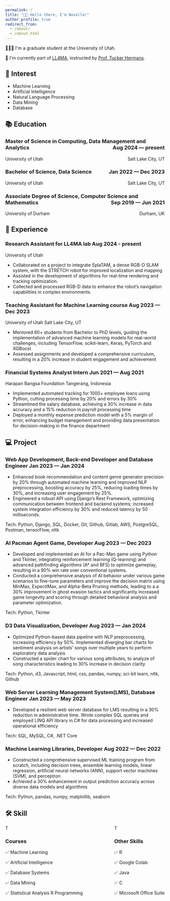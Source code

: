 ```yaml
---
permalink: /
title: "👋🏼 Hello there, I'm Novella!"
author_profile: true
redirect_from: 
  - /about/
  - /about.html
---
```

  👩🏻‍💻 I'm a graduate student at the University of Utah.

  🔬 I'm currently part of [LL4MA](https://robot-learning.cs.utah.edu/), instructed by [Prof. Tucker Hermans](https://robot-learning.cs.utah.edu/thermans).

## 🚀 Interest

- Machine Learning
- Artificial Intelligence
- Natural Language Processing
- Data Mining
- Database

## 📚 Education

<p style="text-align:left;">
  <h3> Master of Science in Computing, Data Management and Analytics
    <span style="float:right;">
      Aug 2024 — present
    </span>
  </h3>
</p>
<p style="text-align:left;">
  University of Utah
  <span style="float:right;">
    Salt Lake City, UT 
  </span>
</p>

<p style="text-align:left;">
  <h3>
  Bachelor of Science, Data Science
  <span style="float:right;">
  Jan 2022 — Dec 2023 
  </span>
  </h3>
</p>
<p style="text-align:left;">
  University of Utah
  <span style="float:right">
    Salt Lake City, UT
  </span>
</p>

<p style="text-align:left;">
  <h3> Associate Degree of Science, Computer Science and Mathematics
    <span style="float:right;">
      Sep 2019 — Jun 2021
    </span>
  </h3>
</p>
<p style="text-align:left;">
  University of Durham
  <span style="float:right;">
    Durham, UK
  </span>
</p>

##  💼 Experience

### Research Assistant for LL4MA lab Aug 2024 - present
University of Utah

- Collaborated on a project to integrate SplaTAM, a dense RGB-D SLAM system, with the STRETCH robot for improved localization and mapping
- Assisted in the development of algorithms for real-time rendering and tracking optimization.
- Collected and processed RGB-D data to enhance the robot’s navigation capabilities in complex environments.

### Teaching Assistant for Machine Learning course Aug 2023 — Dec 2023
University of Utah Salt Lake City, UT
- Mentored 60+ students from Bachelor to PhD levels, guiding the implementation of advanced machine learning models for
real-world challenges, including TensorFlow, scikit-learn, Keras, PyTorch and XGBoost
- Assessed assignments and developed a comprehensive curriculum, resulting in a 20% increase in student engagement and achievement

### Financial Systems Analyst Intern Jun 2021 — Aug 2021
Harapan Bangsa Foundation Tangerang, Indonesia 
- Implemented automated tracking for 1000+ employee loans using Python, cutting processing time by 20% and errors by 30%
- Streamlined the salary database, achieving a 30% increase in data accuracy and a 15% reduction in payroll processing time
- Deployed a monthly expense prediction model with a 5% margin of error, enhancing budget management and providing data presentation for decision-making in the finance department

## 💻 Project 

### Web App Development, Back-end Developer and Database Engineer Jan 2023 — Jan 2024

- Enhanced book recommendation and content genre generator precision by 20% through automated machine learning and
improved NLP preprocessing, boosting accuracy by 25%, reducing loading times by 30%, and increasing user engagement by 25%.
- Engineered a robust API using Django’s Rest Framework, optimizing communication between frontend and backend systems;
increased system integration efficiency by 30% and reduced latency by 50 milliseconds.

Tech: Python, Django, SQL, Docker, Git, Github, Gitlab, AWS, PostgreSQL, Postman, tensorFlow, nltk

### AI Pacman Agent Game, Developer Aug 2023 — Dec 2023
- Developed and implemented an AI for a Pac-Man game using Python and Tkinter, integrating reinforcement learning (Q-learning)
and advanced pathfinding algorithms (A* and BFS) to optimize gameplay, resulting in a 90% win rate over conventional systems.
- Conducted a comprehensive analysis of AI behavior under various game scenarios to fine-tune parameters and improve the decision matrix using MinMax, ExpectiMax, and Alpha-Beta Pruning methods, leading to a a 30% improvement in ghost evasion tactics and significantly increased game longevity and scoring through detailed behavioral analysis and parameter optimization.

Tech: Python, Tkinter

### D3 Data Visualization, Developer Aug 2023 — Jan 2024
- Optimized Python-based data pipeline with NLP preprocessing, increasing efficiency by 50%. Implemented diverging bar charts for
sentiment analysis on artists’ songs over multiple years to perform exploratory data analysis
- Constructed a spider chart for various song attributes, to analyze of song characteristics leading to 30% increase in decision clarity 

Tech: Python, d3, Javascript, html, css, pandas, numpy, sci-kit learn, nltk, Github

### Web Server Learning Management System(LMS), Database Engineer Jan 2023 — May 2023
- Developed a resilient web server database for LMS resulting in a 30% reduction in administrative time. Wrote complex SQL queries and employed LINQ API library in C# for data processing and increased operational efficiency

Tech: SQL, MySQL, C#, .NET Core 

### Machine Learning Libraries, Developer Aug 2022 — Dec 2022
- Constructed a comprehensive supervised ML training program from scratch, including decision trees, ensemble learning models, linear regression, artificial neural networks (ANN), support vector machines (SVM), and perceptron
- Achieved a 30% enhancement in output prediction accuracy across diverse data models and algorithms 

Tech: Python, pandas, numpy, matplotlib, seaborn

## 🛠️ Skill
<!-- ### Courses -->
<!-- <style>
td, th {
   border: none!important;
}
</style> -->
<!-- |<h3>**Courses** </h3>| |
|---                 |---| -->
<!-- <p style="text-align:center;"> -->
<!-- <div style="text-align: left"> -->
  <!-- <span style="float:left;">
  ✅ Machine Learning      -->
  <!-- </div> -->
  <!-- <div style="text-align: right"> -->
  <!-- </span>
  <span style="float:right;">
  ✅ Statistical Analysis R Programming -->
  <!-- </div> -->
<!-- </span>
</p> -->

<span style="float:left;">
  T
  <h3 style="font-weight: bold">Courses</h3>
  <p style="text-align:left;"> ✅ Machine Learning</p>
  <p style="text-align:left;"> ✅ Artificial Intelligence</p>
  <p style="text-align:left;"> ✅ Database Systems</p>
  <p style="text-align:left;"> ✅ Data Mining</p>
  <p style="text-align:left;"> ✅ Statistical Analysis R Programming</p>
</span>

<!-- ### Other Skills  -->
<!-- <style>
td, th {
   border: none!important;
}
</style>
|<h3>**Other Skills** </h3>| |
|---                 |---|
|✅ R    | ✅ Google Colab|
|✅ Java |✅ C
|no |no| -->
<span style="float:right;">
  T
  <h3 style="font-weight: bold">Other Skills</h3>
  <p style="text-align:left;"> ✅ R </p>
  <p style="text-align:left;"> ✅ Google Colab</p>
  <p style="text-align:left;"> ✅ Java </p>
  <p style="text-align:left;"> ✅ C </p>
  <p style="text-align:left;"> ✅ Microsoft Office Suite </p>
</span>
